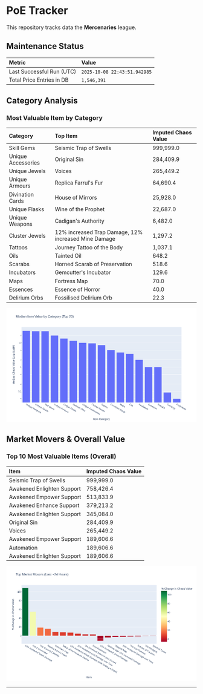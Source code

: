 # PoE Tracker

This repository tracks data the **Mercenaries** league.

## Maintenance Status

<!-- START_MAINTENANCE -->
| Metric | Value |
|:---|:---|
| Last Successful Run (UTC) | `2025-10-08 22:43:51.942985` |
| Total Price Entries in DB | `1,546,391` |

<!-- END_MAINTENANCE -->

## Category Analysis

<!-- START_CATEGORY_ANALYSIS -->
### Most Valuable Item by Category
| Category | Top Item | Imputed Chaos Value |
| :--- | :--- | :--- |
| Skill Gems | Seismic Trap of Swells | 999,999.0 |
| Unique Accessories | Original Sin | 284,409.9 |
| Unique Jewels | Voices | 265,449.2 |
| Unique Armours | Replica Farrul's Fur | 64,690.4 |
| Divination Cards | House of Mirrors | 25,928.0 |
| Unique Flasks | Wine of the Prophet | 22,687.0 |
| Unique Weapons | Cadigan's Authority | 6,482.0 |
| Cluster Jewels | 12% increased Trap Damage, 12% increased Mine Damage | 1,297.2 |
| Tattoos | Journey Tattoo of the Body | 1,037.1 |
| Oils | Tainted Oil | 648.2 |
| Scarabs | Horned Scarab of Preservation | 518.6 |
| Incubators | Gemcutter's Incubator | 129.6 |
| Maps | Fortress Map | 70.0 |
| Essences | Essence of Horror | 40.0 |
| Delirium Orbs | Fossilised Delirium Orb | 22.3 |


![Category Analysis Chart](charts/category_analysis.png)
<!-- END_CATEGORY_ANALYSIS -->

## Market Movers & Overall Value

<!-- START_ANALYSIS -->
### Top 10 Most Valuable Items (Overall)
| Item | Imputed Chaos Value |
| :--- | :--- |
| Seismic Trap of Swells | 999,999.0 |
| Awakened Enlighten Support | 758,426.4 |
| Awakened Empower Support | 513,833.9 |
| Awakened Enhance Support | 379,213.2 |
| Awakened Enlighten Support | 345,084.0 |
| Original Sin | 284,409.9 |
| Voices | 265,449.2 |
| Awakened Empower Support | 189,606.6 |
| Automation | 189,606.6 |
| Awakened Enlighten Support | 189,606.6 |


![Market Movers Chart](charts/market_movers.png)
<!-- END_ANALYSIS -->

---
